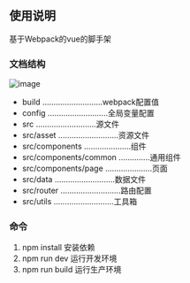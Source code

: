 ## 使用说明 

基于Webpack的vue的脚手架

### 文档结构

 ![image](http://www.umetrip.com/gitImg/tree.png)
 
* build    ...........................webpack配置值
* config    ...........................全局变量配置
* src       ...........................源文件
* src/asset ...........................资源文件
* src/components  .....................组件
* src/components/common  ..............通用组件
* src/components/page  .....................页面
* src/data      ...........................数据文件
* src/router    ...........................路由配置
* src/utils    ...........................工具箱

### 命令
1.  npm install  安装依赖
2.  npm run dev  运行开发环境
3.  npm run build  运行生产环境 







